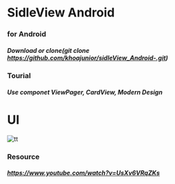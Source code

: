 # SidleView Android

### for Android

##### Download or clone(git clone https://github.com/khoajunior/sidleView_Android-.git)


### Tourial

##### Use componet ViewPager, CardView, Modern Design


# UI

![tt](https://user-images.githubusercontent.com/44370906/78502980-0b7ca180-778e-11ea-8038-1c8607f56405.PNG)


### Resource

##### https://www.youtube.com/watch?v=UsXv6VRqZKs

